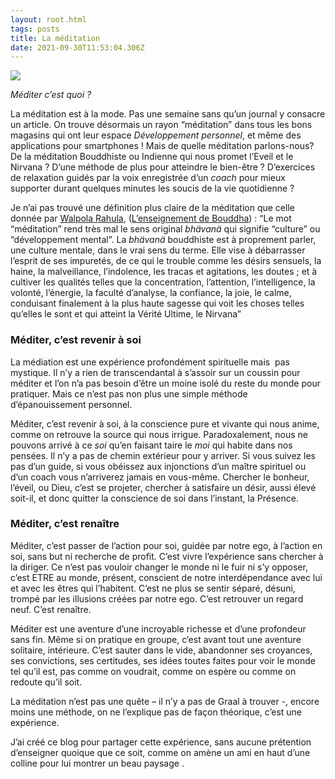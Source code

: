 ```yaml
---
layout: root.html
tags: posts
title: La méditation
date: 2021-09-30T11:53:04.306Z
---
```

<!--StartFragment-->
<img src="https://images.unsplash.com/photo-1532798442725-41036acc7489?ixid=MnwxMjA3fDB8MHxwaG90by1wYWdlfHx8fGVufDB8fHx8&ixlib=rb-1.2.1&auto=format&fit=crop&w=1974&q=80" />

<i> Méditer c’est quoi ?</i>

La méditation est à la mode. Pas une semaine sans qu’un journal y consacre un article. On trouve désormais un rayon “méditation” dans tous les bons magasins qui ont leur espace *Développement personnel*, et même des applications pour smartphones ! Mais de quelle méditation parlons-nous? De la méditation Bouddhiste ou Indienne qui nous promet l’Eveil et le Nirvana ? D’une méthode de plus pour atteindre le bien-être ? D’exercices de relaxation guidés par la voix enregistrée d’un *coach* pour mieux supporter durant quelques minutes les soucis de la vie quotidienne ?

Je n’ai pas trouvé une définition plus claire de la méditation que celle donnée par [Walpola Rahula](https://fr.wikipedia.org/wiki/Walpola_Rahula), ([L’enseignement de Bouddha](http://meditationzen.blog/livres/)) : “Le mot “méditation” rend très mal le sens original *bhävanä* qui signifie “culture” ou “développement mental”. La *bhävanä* bouddhiste est à proprement parler, une culture mentale, dans le vrai sens du terme. Elle vise à débarrasser l’esprit de ses impuretés, de ce qui le trouble comme les désirs sensuels, la haine, la malveillance, l’indolence, les tracas et agitations, les doutes ; et à cultiver les qualités telles que la concentration, l’attention, l’intelligence, la volonté, l’énergie, la faculté d’analyse, la confiance, la joie, le calme, conduisant finalement à la plus haute sagesse qui voit les choses telles qu’elles le sont et qui atteint la Vérité Ultime, le Nirvana”

<h3> Méditer, c’est revenir à soi</h3>

La médiation est une expérience profondément spirituelle mais  pas mystique. Il n’y a rien de transcendantal à s’assoir sur un coussin pour méditer et l’on n’a pas besoin d’être un moine isolé du reste du monde pour pratiquer. Mais ce n’est pas non plus une simple méthode d’épanouissement personnel.

Méditer, c’est revenir à soi, à la conscience pure et vivante qui nous anime, comme on retrouve la source qui nous irrigue. Paradoxalement, nous ne pouvons arrivé à ce *soi* qu’en faisant taire le *moi* qui habite dans nos pensées. Il n’y a pas de chemin extérieur pour y arriver. Si vous suivez les pas d’un guide, si vous obéissez aux injonctions d’un maître spirituel ou d’un coach vous n’arriverez jamais en vous-même. Chercher le bonheur, l’éveil, ou Dieu, c’est se projeter, chercher à satisfaire un désir, aussi élevé soit-il, et donc quitter la conscience de soi dans l’instant, la Présence.

<h3>Méditer, c’est renaître</h3>

Méditer, c’est passer de l’action pour soi, guidée par notre ego, à l’action en soi, sans but ni recherche de profit. C’est vivre l’expérience sans chercher à la diriger. Ce n’est pas vouloir changer le monde ni le fuir ni s’y opposer, c’est ETRE au monde, présent, conscient de notre interdépendance avec lui et avec les êtres qui l’habitent. C’est ne plus se sentir séparé, désuni, trompé par les illusions créées par notre ego. C’est retrouver un regard neuf. C’est renaître.

Méditer est une aventure d’une incroyable richesse et d’une profondeur sans fin. Même si on pratique en groupe, c’est avant tout une aventure solitaire, intérieure. C’est sauter dans le vide, abandonner ses croyances, ses convictions, ses certitudes, ses idées toutes faites pour voir le monde tel qu’il est, pas comme on voudrait, comme on espère ou comme on redoute qu’il soit.

La méditation n’est pas une quête – il n’y a pas de Graal à trouver -, encore moins une méthode, on ne l’explique pas de façon théorique, c’est une expérience.

J’ai créé ce blog pour partager cette expérience, sans aucune prétention d’enseigner quoique que ce soit, comme on amène un ami en haut d’une colline pour lui montrer un beau paysage .

<!--EndFragment-->